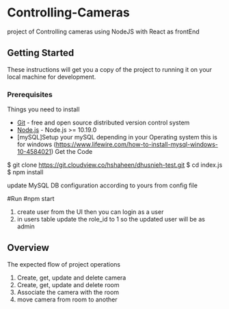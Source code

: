 # Controlling-Cameras  
project of Controlling cameras using NodeJS with React as frontEnd


## Getting Started

These instructions will get you a copy of the project to running it on your local machine for development.

### Prerequisites

 Things you need to install 

* [Git](https://git-scm.com/downloads) - free and open source distributed version control system 
* [Node.js](https://nodejs.org/en/) - Node.js >= 10.19.0
* [mySQL]Setup your mySQL depending in your Operating system this is for windows (https://www.lifewire.com/how-to-install-mysql-windows-10-4584021)
Get the Code

$ git clone https://git.cloudview.co/hshaheen/dhusnieh-test.git
$ cd index.js
$ npm install

update MySQL DB configuration according to yours from config file
 
#Run
#npm start
1. create user from the UI then you can login as a user
2. in users table update the role_id to 1 so the updated user will be as admin

## Overview

The expected flow of project operations 

1. Create, get, update and delete camera  
2. Create, get, update and delete room
3. Associate the camera with the room 
4. move camera from room to another 
